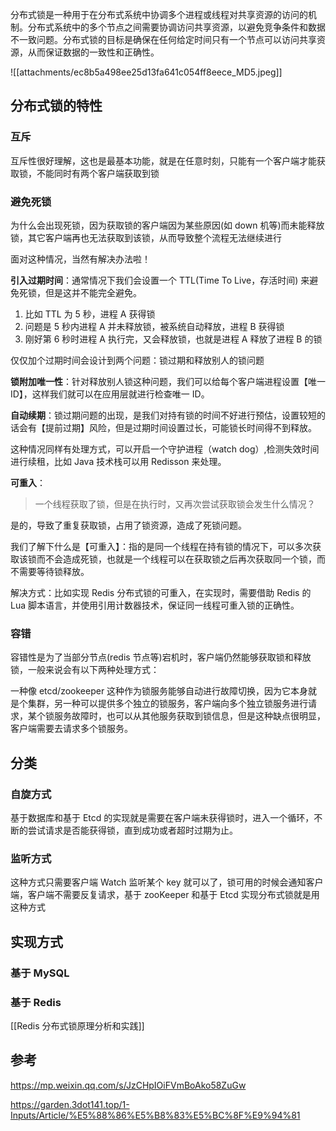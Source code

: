 分布式锁是一种用于在分布式系统中协调多个进程或线程对共享资源的访问的机制。分布式系统中的多个节点之间需要协调访问共享资源，以避免竞争条件和数据不一致问题。分布式锁的目标是确保在任何给定时间只有一个节点可以访问共享资源，从而保证数据的一致性和正确性。


![[attachments/ec8b5a498ee25d13fa641c054ff8eece_MD5.jpeg]]

## 分布式锁的特性

### 互斥
互斥性很好理解，这也是最基本功能，就是在任意时刻，只能有一个客户端才能获取锁，不能同时有两个客户端获取到锁

### 避免死锁

为什么会出现死锁，因为获取锁的客户端因为某些原因(如 down 机等)而未能释放锁，其它客户端再也无法获取到该锁，从而导致整个流程无法继续进行

面对这种情况，当然有解决办法啦！

**引入过期时间**：通常情况下我们会设置一个 TTL(Time To Live，存活时间) 来避免死锁，但是这并不能完全避免。

1. 比如 TTL 为 5 秒，进程 A 获得锁
2. 问题是 5 秒内进程 A 并未释放锁，被系统自动释放，进程 B 获得锁
3. 刚好第 6 秒时进程 A 执行完，又会释放锁，也就是进程 A 释放了进程 B 的锁

仅仅加个过期时间会设计到两个问题：锁过期和释放别人的锁问题

**锁附加唯一性**：针对释放别人锁这种问题，我们可以给每个客户端进程设置【唯一 ID】，这样我们就可以在应用层就进行检查唯一 ID。

**自动续期**：锁过期问题的出现，是我们对持有锁的时间不好进行预估，设置较短的话会有【提前过期】风险，但是过期时间设置过长，可能锁长时间得不到释放。

这种情况同样有处理方式，可以开启一个守护进程（watch dog）,检测失效时间进行续租，比如 Java 技术栈可以用 Redisson 来处理。

**可重入**：

> 一个线程获取了锁，但是在执行时，又再次尝试获取锁会发生什么情况？

是的，导致了重复获取锁，占用了锁资源，造成了死锁问题。

我们了解下什么是【可重入】：指的是同一个线程在持有锁的情况下，可以多次获取该锁而不会造成死锁，也就是一个线程可以在获取锁之后再次获取同一个锁，而不需要等待锁释放。

解决方式：比如实现 Redis 分布式锁的可重入，在实现时，需要借助 Redis 的 Lua 脚本语言，并使用引用计数器技术，保证同一线程可重入锁的正确性。

### 容错

容错性是为了当部分节点(redis 节点等)宕机时，客户端仍然能够获取锁和释放锁，一般来说会有以下两种处理方式：

一种像 etcd/zookeeper 这种作为锁服务能够自动进行故障切换，因为它本身就是个集群，另一种可以提供多个独立的锁服务，客户端向多个独立锁服务进行请求，某个锁服务故障时，也可以从其他服务获取到锁信息，但是这种缺点很明显，客户端需要去请求多个锁服务。

## 分类

### 自旋方式

基于数据库和基于 Etcd 的实现就是需要在客户端未获得锁时，进入一个循环，不断的尝试请求是否能获得锁，直到成功或者超时过期为止。

### 监听方式

这种方式只需要客户端 Watch 监听某个 key 就可以了，锁可用的时候会通知客户端，客户端不需要反复请求，基于 zooKeeper 和基于 Etcd 实现分布式锁就是用这种方式

## 实现方式

### 基于 MySQL


### 基于 Redis

[[Redis 分布式锁原理分析和实践]]


## 参考

https://mp.weixin.qq.com/s/JzCHpIOiFVmBoAko58ZuGw

https://garden.3dot141.top/1-Inputs/Article/%E5%88%86%E5%B8%83%E5%BC%8F%E9%94%81